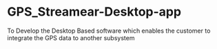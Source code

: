 # GPS_Streamear-Desktop-app
To Develop the Desktop Based software which enables the customer to integrate the GPS data to another subsystem
